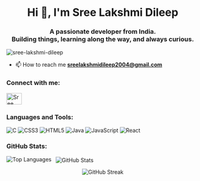 <h1 align="center">Hi 👋, I'm Sree Lakshmi Dileep</h1>
<h3 align="center">
  A passionate developer from India. <br/>
  Building things, learning along the way, and always curious.
</h3>

<p align="left">
  <img src="https://komarev.com/ghpvc/?username=sree-lakshmi-dileep&label=Profile%20views&color=0e75b6&style=flat" alt="sree-lakshmi-dileep" />
</p>

- 📫 How to reach me **sreelakshmidileep2004@gmail.com**

<h3 align="left">Connect with me:</h3>
<p align="left">
  <a href="https://linkedin.com/in/Sree Lakshmi Dileep" target="blank">
    <img align="center" src="https://raw.githubusercontent.com/rahuldkjain/github-profile-readme-generator/master/src/images/icons/Social/linked-in-alt.svg" alt="Sree Lakshmi Dileep" height="30" width="40" />
  </a>
</p>

<h3 align="left">Languages and Tools:</h3>
<p align="left">
  <img src="https://img.shields.io/badge/C-00599C?style=flat&logo=c&logoColor=white" alt="C"/>
  <img src="https://img.shields.io/badge/CSS3-1572B6?style=flat&logo=css3&logoColor=white" alt="CSS3"/>
  <img src="https://img.shields.io/badge/HTML5-E34F26?style=flat&logo=html5&logoColor=white" alt="HTML5"/>
  <img src="https://img.shields.io/badge/Java-007396?style=flat&logo=java&logoColor=white" alt="Java"/>
  <img src="https://img.shields.io/badge/JavaScript-F7DF1E?style=flat&logo=javascript&logoColor=black" alt="JavaScript"/>
  <img src="https://img.shields.io/badge/React-20232A?style=flat&logo=react&logoColor=61DAFB" alt="React"/>
</p>



<h3 align="left">GitHub Stats:</h3>

<p>
  <img align="left" src="https://github-readme-stats.vercel.app/api/top-langs?username=sree-lakshmi-dileep&show_icons=true&locale=en&layout=compact" alt="Top Languages" />
</p>

<p>&nbsp;
  <img align="center" src="https://github-readme-stats.vercel.app/api?username=sree-lakshmi-dileep&show_icons=true&locale=en" alt="GitHub Stats" />
</p>

<p align="center">
  <img src="https://github-readme-streak-stats.herokuapp.com?user=sree-lakshmi-dileep&theme=github-dark&hide_border=true" alt="GitHub Streak" />
</p>

